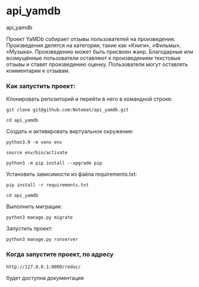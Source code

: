 # api_yamdb
api_yamdb

Проект YaMDb собирает отзывы пользователей на произведения.
Произведения делятся на категории, такие как «Книги», «Фильмы», «Музыка».
Произведению может быть присвоен жанр.
Благодарные или возмущённые пользователи оставляют к произведениям текстовые отзывы и ставят произведению оценку.
Пользователи могут оставлять комментарии к отзывам.

### Как запустить проект:

Клонировать репозиторий и перейти в него в командной строке:

```
git clone git@github.com:Notemat/api_yamdb.git
```

```
cd api_yamdb
```

Cоздать и активировать виртуальное окружение:

```
python3.9 -m venv env
```

```
source env/bin/activate
```

```
python3 -m pip install --upgrade pip
```

Установить зависимости из файла requirements.txt:

```
pip install -r requirements.txt
```

```
cd api_yamdb
```

Выполнить миграции:

```
python3 manage.py migrate
```

Запустить проект:

```
python3 manage.py runserver
```

### Когда запустите проект, по адресу
``` 
http://127.0.0.1:8000/redoc/ 
```
будет доступна документация